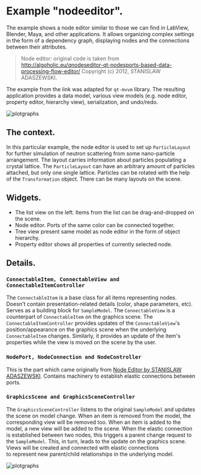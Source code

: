 # Example "nodeeditor".

The example shows a node editor similar to those we can find in LabView,
Blender, Maya, and other applications. It allows organizing complex settings in
the form of a dependency graph, displaying nodes and the connections between
their attributes.

> Node editor: original code is taken from
> http://algoholic.eu/qnodeseditor-qt-nodesports-based-data-processing-flow-editor/
> Copyright (c) 2012, STANISLAW ADASZEWSKI.

The example from the link was adapted for `qt-mvvm` library. The resulting
application provides a data model, various view models (e.g. node editor,
property editor, hierarchy view), serialization, and undo/redo.

![plotgraphs](../../doc/assets/nodeeditor.png)

## The context.

In this particular example, the node editor is used to set up `ParticleLayout`
for further simulation of neutron scattering from some nano-particle arrangement.
The layout carries information about particles populating a crystal lattice.
The `ParticleLayout` can have an arbitrary amount of particles attached, but
only one single lattice. Particles can be rotated with the help of the
`Transformation` object. There can be many layouts on the scene.

## Widgets.

- The list view on the left. Items from the list can be drag-and-dropped on the scene.
- Node editor. Ports of the same color can be connected together.
- Tree view present same model as node editor in the form of object hierarchy.
- Property editor shows all properties of currently selected node.

## Details.

### `ConnectableItem, ConnectableView and ConnectableItemController`

The `ConnectableItem` is a base class for all items representing nodes. Doesn't
contain presentation-related details (color, shape parameters, etc). Serves as a building block for `SampleModel`. The
`ConnectableView` is a counterpart of `ConnectableItem` on the graphics scene.
The `ConnectableItemController` provides updates of the `ConnectableView`'s position/appearance on
the graphics scene when the underlying `ConnectableItem` changes. Similarly, it provides an update of
the item's properties while the view is moved on the scene by the user.

### `NodePort, NodeConnection and NodeController`

This is the part which came originally from [Node Editor by STANISLAW ADASZEWSKI](http://algoholic.eu/qnodeseditor-qt-nodesports-based-data-processing-flow-editor).
Contains machinery to establish elastic connections between ports.

### `GraphicsScene and GraphicsSceneController`

The `GraphicsSceneController` listens to the original `SampleModel` 
and updates the scene on model change. When an item is removed from the model, the corresponding view will be removed too. When an item is added to the model, 
a new view will be added to the scene.
When the elastic connection is established between two nodes, this triggers a parent change request to the `SampleModel`. 
This, in turn, leads to the update on the graphics scene. Views will be created and connected with elastic connections  
to represent new parent/child relationships in the underlying model.

![plotgraphs](../../doc/assets/nodeeditor.gif)

